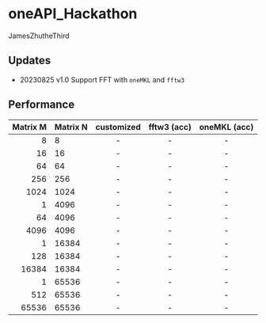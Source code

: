 # oneAPI_Hackathon

JamesZhutheThird

## Updates
- 20230825 v1.0 Support FFT with `oneMKL` and `fftw3`

## Performance

|   Matrix M | Matrix N |  customized  |  fftw3 (acc)  |  oneMKL (acc)  |
|-----------:|:---------|:------------:|:-------------:|:--------------:|
|          8 | 8        |      -       |       -       |       -        |
|         16 | 16       |      -       |       -       |       -        |
|         64 | 64       |      -       |       -       |       -        |
|        256 | 256      |      -       |       -       |       -        |
|       1024 | 1024     |      -       |       -       |       -        |
|          1 | 4096     |      -       |       -       |       -        |
|         64 | 4096     |      -       |       -       |       -        |
|       4096 | 4096     |      -       |       -       |       -        |
|          1 | 16384    |      -       |       -       |       -        |
|        128 | 16384    |      -       |       -       |       -        |
|      16384 | 16384    |      -       |       -       |       -        |
|          1 | 65536    |      -       |       -       |       -        |
|        512 | 65536    |      -       |       -       |       -        |
|      65536 | 65536    |      -       |       -       |       -        |